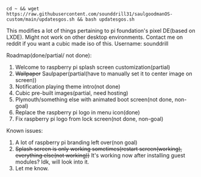 ```
cd ~ && wget https://raw.githubusercontent.com/sounddrill31/saulgoodmanOS-custom/main/updatesgos.sh && bash updatesgos.sh
```
This modifies a lot of things pertaining to pi foundation's pixel DE(based on LXDE). Might not work on other desktop environments. 
Contact me on reddit if you want a cubic made iso of this. Username: sounddrill




Roadmap(done/partial/ not done):

1. Welcome to raspberry pi splash screen customization(partial)
2. ~~Wallpaper~~ Saulpaper(partial(have to manually set it to center image on screen))
3. Notification playing theme intro(not done)
4. Cubic pre-built images(partial, need hosting)
5. Plymouth/something else with animated boot screen(not done, non-goal)
6. Replace the raspberry pi logo in menu icon(done)
7. Fix raspberry pi logo from lock screen(not done, non-goal)

Known issues:
1. A lot of raspberry pi branding left over(non goal)
2. ~~Splash screen is only working sometimes(restart screen(working), everything else(not working))~~ It's working now after installing guest modules? Idk, will look into it.
3. Let me know.
